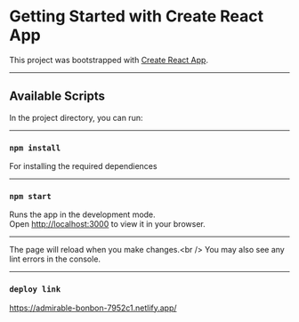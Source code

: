 # Getting Started with Create React App <br />

This project was bootstrapped with [Create React App](https://github.com/facebook/create-react-app).<br />

---

## Available Scripts <br />

In the project directory, you can run:<br />

---

### `npm install` <br />
For installing the required dependiences<br />

---

### `npm start` <br />

Runs the app in the development mode.\
Open [http://localhost:3000](http://localhost:3000) to view it in your browser.<br />

---

The page will reload when you make changes.\<br />
You may also see any lint errors in the console.<br />

---

### `deploy link`
https://admirable-bonbon-7952c1.netlify.app/


 
 
 
